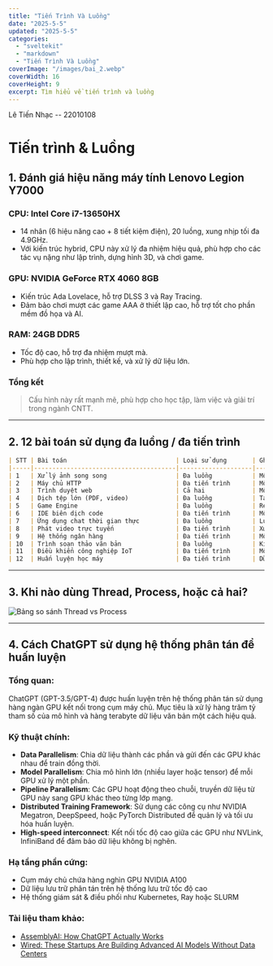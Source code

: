 ```yaml
---
title: "Tiến Trình Và Luồng"
date: "2025-5-5"
updated: "2025-5-5"
categories:
  - "sveltekit"
  - "markdown"
  - "Tiến Trình Và Luồng" 
coverImage: "/images/bai_2.webp"
coverWidth: 16
coverHeight: 9
excerpt: Tìm hiểu về tiến trình và luồng
---
```


Lê Tiến Nhạc -- 22010108

# Tiến trình & Luồng

## 1. Đánh giá hiệu năng máy tính Lenovo Legion Y7000

### CPU: Intel Core i7-13650HX
- 14 nhân (6 hiệu năng cao + 8 tiết kiệm điện), 20 luồng, xung nhịp tối đa 4.9GHz.
- Với kiến trúc hybrid, CPU này xử lý đa nhiệm hiệu quả, phù hợp cho các tác vụ nặng như lập trình, dựng hình 3D, và chơi game.

### GPU: NVIDIA GeForce RTX 4060 8GB
- Kiến trúc Ada Lovelace, hỗ trợ DLSS 3 và Ray Tracing.
- Đảm bảo chơi mượt các game AAA ở thiết lập cao, hỗ trợ tốt cho phần mềm đồ họa và AI.

### RAM: 24GB DDR5
- Tốc độ cao, hỗ trợ đa nhiệm mượt mà.
- Phù hợp cho lập trình, thiết kế, và xử lý dữ liệu lớn.

### Tổng kết
> Cấu hình này rất mạnh mẽ, phù hợp cho học tập, làm việc và giải trí trong ngành CNTT.

---

## 2. 12 bài toán sử dụng đa luồng / đa tiến trình

```markdown
| STT | Bài toán                              | Loại sử dụng       | Ghi chú                                          |
|-----|---------------------------------------|--------------------|--------------------------------------------------|
| 1   | Xử lý ảnh song song                   | Đa luồng           | Mỗi ảnh xử lý trong một luồng                    |
| 2   | Máy chủ HTTP                          | Đa tiến trình      | Mỗi request tạo 1 tiến trình con                 |
| 3   | Trình duyệt web                       | Cả hai             | Mỗi tab là 1 tiến trình, trong tab có luồng      |
| 4   | Dịch tệp lớn (PDF, video)             | Đa luồng           | Tách thành từng phần để dịch song song           |
| 5   | Game Engine                           | Đa luồng           | Render, âm thanh, vật lý tách luồng riêng        |
| 6   | IDE biên dịch code                    | Đa tiến trình      | Mỗi dự án/module là 1 tiến trình                 |
| 7   | Ứng dụng chat thời gian thực          | Đa luồng           | Luồng gửi & nhận hoạt động độc lập               |
| 8   | Phát video trực tuyến                 | Đa tiến trình      | Xử lý mã hóa, stream trong tiến trình khác nhau  |
| 9   | Hệ thống ngân hàng                    | Đa tiến trình      | Mỗi giao dịch xử lý riêng để đảm bảo an toàn     |
| 10  | Trình soạn thảo văn bản               | Đa luồng           | Kiểm tra chính tả, autosave chạy nền             |
| 11  | Điều khiển công nghiệp IoT            | Đa tiến trình      | Mỗi thiết bị là một tiến trình giám sát riêng    |
| 12  | Huấn luyện học máy                    | Đa tiến trình      | Dữ liệu & mô hình chia nhỏ, train song song      |
```

---

## 3. Khi nào dùng Thread, Process, hoặc cả hai?

![Bảng so sánh Thread vs Process](/images/anhmuc3bai2.jpg)


---

## 4. Cách ChatGPT sử dụng hệ thống phân tán để huấn luyện

### Tổng quan:
ChatGPT (GPT-3.5/GPT-4) được huấn luyện trên hệ thống phân tán sử dụng hàng ngàn GPU kết nối trong cụm máy chủ. Mục tiêu là xử lý hàng trăm tỷ tham số của mô hình và hàng terabyte dữ liệu văn bản một cách hiệu quả.

### Kỹ thuật chính:
- **Data Parallelism**: Chia dữ liệu thành các phần và gửi đến các GPU khác nhau để train đồng thời.
- **Model Parallelism**: Chia mô hình lớn (nhiều layer hoặc tensor) để mỗi GPU xử lý một phần.
- **Pipeline Parallelism**: Các GPU hoạt động theo chuỗi, truyền dữ liệu từ GPU này sang GPU khác theo từng lớp mạng.
- **Distributed Training Framework**: Sử dụng các công cụ như NVIDIA Megatron, DeepSpeed, hoặc PyTorch Distributed để quản lý và tối ưu hóa huấn luyện.
- **High-speed interconnect**: Kết nối tốc độ cao giữa các GPU như NVLink, InfiniBand để đảm bảo dữ liệu không bị nghẽn.

### Hạ tầng phần cứng:
- Cụm máy chủ chứa hàng nghìn GPU NVIDIA A100
- Dữ liệu lưu trữ phân tán trên hệ thống lưu trữ tốc độ cao
- Hệ thống giám sát & điều phối như Kubernetes, Ray hoặc SLURM

### Tài liệu tham khảo:
- [AssemblyAI: How ChatGPT Actually Works](https://assemblyai.com/blog/how-chatgpt-actually-works)
- [Wired: These Startups Are Building Advanced AI Models Without Data Centers](https://www.wired.com/story/these-startups-are-building-advanced-ai-models-over-the-internet-with-untapped-data)
```
